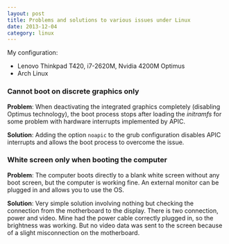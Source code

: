 ```yaml
---
layout: post
title: Problems and solutions to various issues under Linux
date: 2013-12-04
category: linux
---
```


My configuration:


- Lenovo Thinkpad T420, i7-2620M, Nvidia 4200M Optimus
- Arch Linux


### Cannot boot on discrete graphics only

**Problem**: When deactivating the integrated graphics completely (disabling Optimus technology), the boot process stops after loading the _initramfs_ for some problem with hardware interrupts implemented by APIC.

**Solution**: Adding the option `noapic` to the grub configuration disables APIC interrupts and allows the boot process to overcome the issue.


### White screen only when booting the computer

**Problem**: The computer boots directly to a blank white screen without any boot screen, but the computer is working fine. An external monitor can be plugged in and allows you to use the OS.

**Solution**: Very simple solution involving nothing but checking the connection from the motherboard to the display. There is two connection, power and video. Mine had the power cable correctly plugged in, so the brightness was working. But no video data was sent to the screen because of a slight misconnection on the motherboard.
